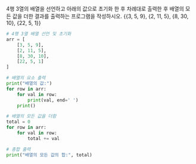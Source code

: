 4행 3열의 배열을 선언하고 아래의 값으로 초기화 한 후 차례대로 출력한 후 배열의 모든 값을 더한 결과를 출력하는 프로그램을 작성하시오.
{{3, 5, 9}, {2, 11, 5}, {8, 30, 10}, {22, 5, 1}}
```py
# 4행 3열 배열 선언 및 초기화
arr = [
    [3, 5, 9],
    [2, 11, 5],
    [8, 30, 10],
    [22, 5, 1]
]

# 배열의 요소 출력
print("배열의 값:")
for row in arr:
    for val in row:
        print(val, end=' ')
    print()

# 배열의 모든 값을 더함
total = 0
for row in arr:
    for val in row:
        total += val

# 총합 출력
print("배열의 모든 값의 합:", total)
```
